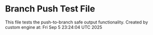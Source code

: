 # Branch Push Test File
This file tests the push-to-branch safe output functionality.
Created by custom engine at: Fri Sep  5 23:24:04 UTC 2025
